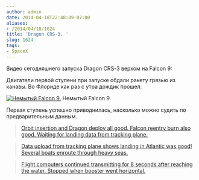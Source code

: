 ```yaml
---
author: admin
date: 2014-04-18T22:48:09-07:00
aliases:
- /2014/04/18/1624
title: 'Dragon CRS-3. '
slug: 1624
tags:
- SpaceX
---
```


Видео сегодняшнего запуска Dragon CRS-3 верхом на Falcon 9:

Двигатели первой ступени при запуске обдали ракету грязью из канавы. Во Флориде как раз с утра дождик прошел:

[![Немытый Falcon 9.](/2014/04/dirty_dragon_crs-3-200x300.jpg)](/2014/04/dirty_dragon_crs-3.jpg) Немытый Falcon 9.

<!--more-->

Первая ступень успешно приводнилась, насколько можно судить по предварительным данным. 

> [Orbit insertion and Dragon deploy all good. Falcon reentry burn also good. Waiting for landing data from tracking plane.](https://twitter.com/elonmusk/status/457257359354519552)

> [Data upload from tracking plane shows landing in Atlantic was good! Several boats enroute through heavy seas.](https://twitter.com/elonmusk/status/457307742495993856)

> [Flight computers continued transmitting for 8 seconds after reaching the water. Stopped when booster went horizontal.](https://twitter.com/elonmusk/status/457311780943822848)
